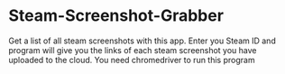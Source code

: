 # Steam-Screenshot-Grabber
Get a list of all steam screenshots with this app. Enter you Steam ID and program will give you the links of each steam screenshot you have uploaded to the cloud. You need chromedriver to run this program
